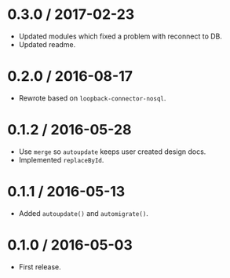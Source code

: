 
0.3.0 / 2017-02-23
==================

  * Updated modules which fixed a problem with reconnect to DB.
  * Updated readme.

0.2.0 / 2016-08-17
==================

  * Rewrote based on `loopback-connector-nosql`.

0.1.2 / 2016-05-28
==================

  * Use `merge` so `autoupdate` keeps user created design docs.
  * Implemented `replaceById`.

0.1.1 / 2016-05-13
==================

  * Added `autoupdate()` and `automigrate()`.

0.1.0 / 2016-05-03
==================

* First release.

